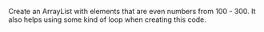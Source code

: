 Create an ArrayList with elements that are even numbers from 100 - 300.
It also helps using some kind of loop when creating this code.
